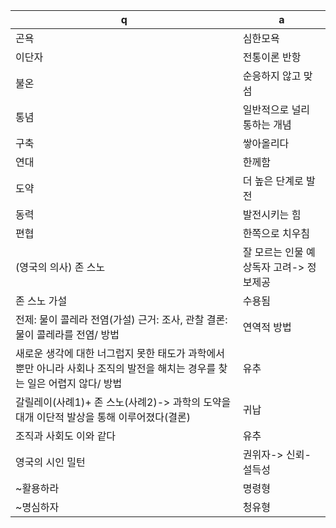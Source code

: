 q | a
---|---
곤욕		| 심한모욕
이단자		| 전통이론 반항
불온		| 순응하지 않고 맞섬
통념		| 일반적으로 널리 통하는 개념
구축		| 쌓아올리다
연대		| 한께함
도약		| 더 높은 단계로 발전
동력		| 발전시키는 힘
편협		| 한쪽으로 치우침
(영국의 의사) 존 스노		| 잘 모르는 인물 예상독자 고려-> 정보제공
존 스노 가설		| 수용됨
전제: 물이 콜레라 전염(가설) 근거: 조사, 관찰 결론: 물이 콜레라를 전염/ 방법		| 연역적 방법
새로운 생각에 대한 너그럽지 못한 태도가 과학에서뿐만 아니라 사회나 조직의 발전을 해치는 경우를 찾는 일은 어렵지 않다/ 방법		| 유추
갈릴레이(사례1)+ 존 스노(사례2)-> 과학의 도약을 대개 이단적 발상을 통해 이루어졌다(결론)		| 귀납
조직과 사회도 이와 같다		| 유추
영국의 시인 밀턴		| 권위자-> 신뢰- 설득성
~활용하라		| 명령형
~명심하자		| 청유형